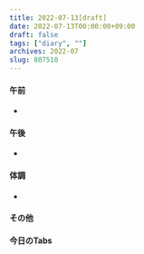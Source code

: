 ```yaml
---
title: 2022-07-13[draft]
date: 2022-07-13T00:00:00+09:00
draft: false
tags: ["diary", ""]
archives: 2022-07
slug: 807510
---
```

#### 午前
- 
#### 午後
- 
#### 体調
- 
#### その他
#### 今日のTabs